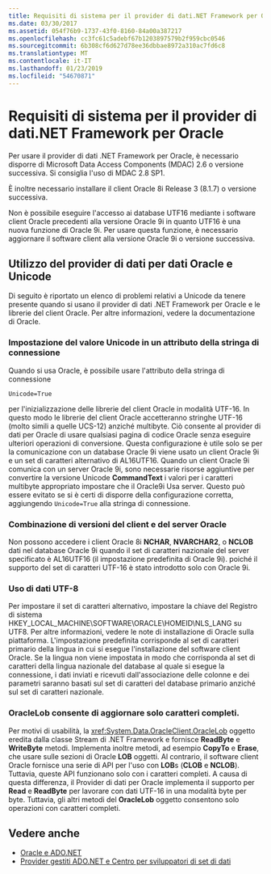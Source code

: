 ```yaml
---
title: Requisiti di sistema per il provider di dati.NET Framework per Oracle
ms.date: 03/30/2017
ms.assetid: 054f76b9-1737-43f0-8160-84a00a387217
ms.openlocfilehash: cc3fc61c5adebf67b1203897579b2f959cbc0546
ms.sourcegitcommit: 6b308cf6d627d78ee36dbbae8972a310ac7fd6c8
ms.translationtype: MT
ms.contentlocale: it-IT
ms.lasthandoff: 01/23/2019
ms.locfileid: "54670871"
---
```

# <a name="system-requirements-for-the-net-framework-data-provider-for-oracle"></a>Requisiti di sistema per il provider di dati.NET Framework per Oracle
Per usare il provider di dati .NET Framework per Oracle, è necessario disporre di Microsoft Data Access Components (MDAC) 2.6 o versione successiva. Si consiglia l'uso di MDAC 2.8 SP1.  
  
 È inoltre necessario installare il client Oracle 8i Release 3 (8.1.7) o versione successiva.  
  
 Non è possibile eseguire l'accesso ai database UTF16 mediante i software client Oracle precedenti alla versione Oracle 9i in quanto UTF16 è una nuova funzione di Oracle 9i. Per usare questa funzione, è necessario aggiornare il software client alla versione Oracle 9i o versione successiva.  
  
## <a name="working-with-the-data-provider-for-oracle-and-unicode-data"></a>Utilizzo del provider di dati per dati Oracle e Unicode  
 Di seguito è riportato un elenco di problemi relativi a Unicode da tenere presente quando si usano il provider di dati .NET Framework per Oracle e le librerie del client Oracle. Per altre informazioni, vedere la documentazione di Oracle.  
  
### <a name="setting-the-unicode-value-in-a-connection-string-attribute"></a>Impostazione del valore Unicode in un attributo della stringa di connessione  
 Quando si usa Oracle, è possibile usare l'attributo della stringa di connessione   
  
```  
Unicode=True   
```  
  
 per l'inizializzazione delle librerie del client Oracle in modalità UTF-16. In questo modo le librerie del client Oracle accetteranno stringhe UTF-16 (molto simili a quelle UCS-12) anziché multibyte. Ciò consente al provider di dati per Oracle di usare qualsiasi pagina di codice Oracle senza eseguire ulteriori operazioni di conversione. Questa configurazione è utile solo se per la comunicazione con un database Oracle 9i viene usato un client Oracle 9i e un set di caratteri alternativo di AL16UTF16. Quando un client Oracle 9i comunica con un server Oracle 9i, sono necessarie risorse aggiuntive per convertire la versione Unicode **CommandText** i valori per i caratteri multibyte appropriato impostare che il Oracle9i Usa server. Questo può essere evitato se si è certi di disporre della configurazione corretta, aggiungendo `Unicode=True` alla stringa di connessione.  
  
### <a name="mixing-versions-of-oracle-client-and-oracle-server"></a>Combinazione di versioni del client e del server Oracle  
 Non possono accedere i client Oracle 8i **NCHAR**, **NVARCHAR2**, o **NCLOB** dati nel database Oracle 9i quando il set di caratteri nazionale del server specificato è AL16UTF16 (il impostazione predefinita di Oracle 9i). poiché il supporto del set di caratteri UTF-16 è stato introdotto solo con Oracle 9i.  
  
### <a name="working-with-utf-8-data"></a>Uso di dati UTF-8  
 Per impostare il set di caratteri alternativo, impostare la chiave del Registro di sistema HKEY_LOCAL_MACHINE\SOFTWARE\ORACLE\HOMEID\NLS_LANG su UTF8. Per altre informazioni, vedere le note di installazione di Oracle sulla piattaforma. L'impostazione predefinita corrisponde al set di caratteri primario della lingua in cui si esegue l'installazione del software client Oracle. Se la lingua non viene impostata in modo che corrisponda al set di caratteri della lingua nazionale del database al quale si esegue la connessione, i dati inviati e ricevuti dall'associazione delle colonne e dei parametri saranno basati sul set di caratteri del database primario anziché sul set di caratteri nazionale.  
  
### <a name="oraclelob-can-only-update-full-characters"></a>OracleLob consente di aggiornare solo caratteri completi.  
 Per motivi di usabilità, la <xref:System.Data.OracleClient.OracleLob> oggetto eredita dalla classe Stream di .NET Framework e fornisce **ReadByte** e **WriteByte** metodi. Implementa inoltre metodi, ad esempio **CopyTo** e **Erase**, che usare sulle sezioni di Oracle **LOB** oggetti. Al contrario, il software client Oracle fornisce una serie di API per l'uso con **LOB**s (**CLOB** e **NCLOB**). Tuttavia, queste API funzionano solo con i caratteri completi. A causa di questa differenza, il Provider di dati per Oracle implementa il supporto per **Read** e **ReadByte** per lavorare con dati UTF-16 in una modalità byte per byte. Tuttavia, gli altri metodi del **OracleLob** oggetto consentono solo operazioni con caratteri completi.  
  
## <a name="see-also"></a>Vedere anche
- [Oracle e ADO.NET](../../../../docs/framework/data/adonet/oracle-and-adonet.md)
- [Provider gestiti ADO.NET e Centro per sviluppatori di set di dati](https://go.microsoft.com/fwlink/?LinkId=217917)
